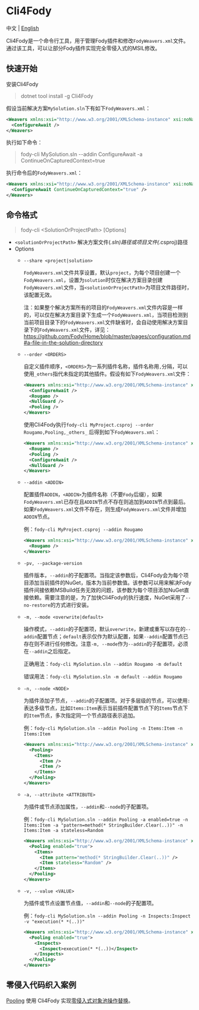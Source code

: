 # Cli4Fody

中文 | [English](https://github.com/inversionhourglass/Cli4Fody/blob/master/README_en.md)

Cli4Fody是一个命令行工具，用于管理Fody插件和修改`FodyWeavers.xml`文件。通过该工具，可以让部分Fody插件实现完全零侵入式的MSIL修改。

## 快速开始

安装Cli4Fody

> dotnet tool install -g Cli4Fody

假设当前解决方案`MySolution.sln`下有如下`FodyWeavers.xml`：

```xml
<Weavers xmlns:xsi="http://www.w3.org/2001/XMLSchema-instance" xsi:noNamespaceSchemaLocation="FodyWeavers.xsd">
  <ConfigureAwait />
</Weavers>
```

执行如下命令：

> fody-cli MySolution.sln --addin ConfigureAwait -a ContinueOnCapturedContext=true

执行命令后的`FodyWeavers.xml`：

```xml
<Weavers xmlns:xsi="http://www.w3.org/2001/XMLSchema-instance" xsi:noNamespaceSchemaLocation="FodyWeavers.xsd">
  <ConfigureAwait ContinueOnCapturedContext="true" />
</Weavers>
```

## 命令格式

> fody-cli &lt;SolutionOrProjectPath&gt; [Options]

- `<solutionOrProjectPath>` 解决方案文件(*.sln)路径或项目文件(*.csproj)路径
- Options
    - `--share <project|solution>`

        `FodyWeavers.xml`文件共享设置，默认`project`，为每个项目创建一个`FodyWeavers.xml`，设置为`solution`时仅在解决方案目录创建`FodyWeavers.xml`文件，当`<solutionOrProjectPath>`为项目文件路径时，该配置无效。
        
        注：如果整个解决方案所有的项目的`FodyWeavers.xml`文件内容是一样的，可以仅在解决方案目录下生成一个`FodyWeavers.xml`，当项目检测到当前项目目录下的`FodyWeavers.xml`文件缺省时，会自动使用解决方案目录下的`FodyWeavers.xml`文件，详见：https://github.com/Fody/Home/blob/master/pages/configuration.md#a-file-in-the-solution-directory

    - `--order <ORDERS>`
        
        自定义插件顺序，`<ORDERS>`为一系列插件名称，插件名称用`,`分隔，可以使用`_others`指代未指定的其他插件。假设有如下`FodyWeavers.xml`文件：
        ```xml
        <Weavers xmlns:xsi="http://www.w3.org/2001/XMLSchema-instance" xsi:noNamespaceSchemaLocation="FodyWeavers.xsd">
          <ConfigureAwait />
          <Rougamo />
          <NullGuard />
          <Pooling />
        </Weavers>
        ```
        使用Cli4Fody执行`fody-cli MyProject.csproj --order Rougamo,Pooling,_others_` 后得到如下`FodyWeavers.xml`：
        ```xml
        <Weavers xmlns:xsi="http://www.w3.org/2001/XMLSchema-instance" xsi:noNamespaceSchemaLocation="FodyWeavers.xsd">
          <Rougamo />
          <Pooling />
          <ConfigureAwait />
          <NullGuard />
        </Weavers>
        ```

    - `--addin <ADDIN>`

        配置插件`ADDIN`，`<ADDIN>`为插件名称（不要`Fody`后缀），如果`FodyWeavers.xml`已存在且`ADDIN`节点不存在则追加到`ADDIN`节点到最后。如果`FodyWeavers.xml`文件不存在，则生成`FodyWeavers.xml`文件并增加`ADDIN`节点。
        
        例：`fody-cli MyProject.csproj --addin Rougamo`
        ```xml
        <Weavers xmlns:xsi="http://www.w3.org/2001/XMLSchema-instance" xsi:noNamespaceSchemaLocation="FodyWeavers.xsd">
          <Rougamo />
        </Weavers>
        ```

    - `-pv, --package-version`

        插件版本，`--addin`的子配置项。当指定该参数后，Cli4Fody会为每个项目添加当前插件的NuGet，版本为当前参数值。该参数可以用来解决Fody插件间接依赖MSBuild任务无效的问题，该参数为每个项目添加NuGet直接依赖。需要注意的是，为了加快Cli4Fody的执行速度，NuGet采用了`--no-restore`的方式进行安装。

    - `-m, --mode <overwrite|default>`

        操作模式，`--addin`的子配置项，默认`overwrite`，新建或重写以存在的`--addin`配置节点；`default`表示仅作为默认配置，如果`--addin`配置节点已存在则不进行任何修改。注意`-m, --mode`作为`--addin`的子配置项，必须在`--addin`之后指定。
        
        正确用法：`fody-cli MySolution.sln --addin Rougamo -m default`
        
        错误用法：`fody-cli MySolution.sln -m default --addin Rougamo`

    - `-n, --node <NODE>`

        为插件添加子节点，`--addin`的子配置项。对于多层级的节点，可以使用`:`表达多级节点，比如`Items:Item`表示当前插件配置节点下的`Items`节点下的`Item`节点，多次指定同一个节点路径表示追加。
        
        例：`fody-cli MySolution.sln --addin Pooling -n Items:Item -n Items:Item`
        ```xml
        <Weavers xmlns:xsi="http://www.w3.org/2001/XMLSchema-instance" xsi:noNamespaceSchemaLocation="FodyWeavers.xsd">
          <Pooling>
            <Items>
              <Item />
              <Item />
            </Items>
          </Pooling>
        </Weavers>
        ```

    - `-a, --attribute <ATTRIBUTE>`

        为插件或节点添加属性，`--addin`和`--node`的子配置项。

        例：`fody-cli MySolution.sln --addin Pooling -a enabled=true -n Items:Item -a "pattern=method(* StringBuilder.Clear(..))" -n Items:Item -a stateless=Random`
        ```xml
        <Weavers xmlns:xsi="http://www.w3.org/2001/XMLSchema-instance" xsi:noNamespaceSchemaLocation="FodyWeavers.xsd">
          <Pooling enabled="true">
            <Items>
              <Item pattern="method(* StringBuilder.Clear(..))" />
              <Item stateless="Random" />
            </Items>
          </Pooling>
        </Weavers>
        ```

    - `-v, --value <VALUE>`

        为插件或节点设置节点值，`--addin`和`--node`的子配置项。

        例：`fody-cli MySolution.sln --addin Pooling -n Inspects:Inspect -v "execution(* *(..))"`
        ```xml
        <Weavers xmlns:xsi="http://www.w3.org/2001/XMLSchema-instance" xsi:noNamespaceSchemaLocation="FodyWeavers.xsd">
          <Pooling enabled="true">
            <Inspects>
              <Inspect>execution(* *(..))</Inspect>
            </Inspects>
          </Pooling>
        </Weavers>
        ```

## 零侵入代码织入案例

[Pooling](https://github.com/inversionhourglass/Pooling) 使用 Cli4Fody 实现[零侵入式对象池操作替换](https://github.com/inversionhourglass/Pooling?tab=readme-ov-file#%E9%9B%B6%E4%BE%B5%E5%85%A5%E5%BC%8F%E6%B1%A0%E5%8C%96%E6%93%8D%E4%BD%9C)。
